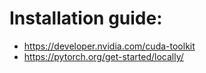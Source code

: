 # Installation guide:
- https://developer.nvidia.com/cuda-toolkit
- https://pytorch.org/get-started/locally/